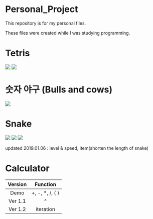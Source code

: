 # Personal_Project

This repository is for my personal files.

These files were created while I was studying programming. 

# Tetris

<img src= "https://user-images.githubusercontent.com/36218264/41274985-6004c050-6e5a-11e8-8bde-9a43bf899d08.PNG">
<img src = "https://user-images.githubusercontent.com/36218264/41274989-62339b44-6e5a-11e8-9bb7-92ca829b91ac.PNG">

# 숫자 야구 (Bulls and cows)

<img src = "https://user-images.githubusercontent.com/36218264/41327963-92013b5a-6f00-11e8-8ab1-ac8e765b54f7.PNG">

# Snake

<img src = "https://user-images.githubusercontent.com/36218264/41275190-0df6ab38-6e5b-11e8-97bb-f6d6eba19d87.PNG">
<img src = "https://user-images.githubusercontent.com/36218264/41275195-103ec696-6e5b-11e8-89cb-6f53d48ae208.PNG">
<img src = "https://user-images.githubusercontent.com/36218264/50733910-631e0d00-11d9-11e9-9177-9b7cdbb71888.PNG">

updated 2019.01.06 : level & speed, item(shorten the length of snake)

# Calculator

|Version|Function|
|:-:|:-:|
|Demo|+, -, *, /, ( ) |
|Ver 1.1|^|
|Ver 1.2|iteration|
